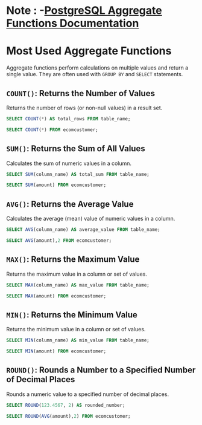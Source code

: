 # Note : -[PostgreSQL Aggregate Functions Documentation](https://www.postgresql.org/docs/9.0/functions-aggregate.html)
# Most Used Aggregate Functions

Aggregate functions perform calculations on multiple values and return a single value. They are often used with `GROUP BY` and `SELECT` statements.

## `COUNT()`: Returns the Number of Values

Returns the number of rows (or non-null values) in a result set.

```sql
SELECT COUNT(*) AS total_rows FROM table_name;

SELECT COUNT(*) FROM ecomcustomer;
```

## `SUM()`: Returns the Sum of All Values

Calculates the sum of numeric values in a column.

```sql
SELECT SUM(column_name) AS total_sum FROM table_name;

SELECT SUM(amount) FROM ecomcustomer;
```

## `AVG()`: Returns the Average Value

Calculates the average (mean) value of numeric values in a column.

```sql
SELECT AVG(column_name) AS average_value FROM table_name;

SELECT AVG(amount),2 FROM ecomcustomer;
```

## `MAX()`: Returns the Maximum Value

Returns the maximum value in a column or set of values.

```sql
SELECT MAX(column_name) AS max_value FROM table_name;

SELECT MAX(amount) FROM ecomcustomer;
```

## `MIN()`: Returns the Minimum Value

Returns the minimum value in a column or set of values.

```sql
SELECT MIN(column_name) AS min_value FROM table_name;

SELECT MIN(amount) FROM ecomcustomer;
```

## `ROUND()`: Rounds a Number to a Specified Number of Decimal Places

Rounds a numeric value to a specified number of decimal places.

```sql
SELECT ROUND(123.4567, 2) AS rounded_number;

SELECT ROUND(AVG(amount),2) FROM ecomcustomer;
```
